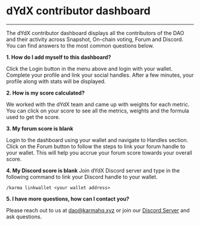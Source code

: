 # dYdX contributor dashboard
---
The dYdX contributor dashboard displays all the contributors of the DAO and their activity across Snapshot, On-chain voting, Forum and Discord. You can find answers to the most common questions below.

**1. How do I add myself to this dashboard?**

Click the Login button in the menu above and login with your wallet. Complete your profile and link your social handles. After a few minutes, your profile along with stats will be displayed.

**2. How is my score calculated?**

We worked with the dYdX team and came up with weights for each metric. You can click on your score to see all the metrics,  weights and the formula used to get the score.

**3. My forum score is blank**

Login to the dashboard using your wallet and navigate to Handles section. Click on the Forum button to follow the steps to link your forum handle to your wallet. This will help you accrue your forum score towards your overall score.

**4. My Discord score is blank**
Join dYdX Discord server and type in the following command to link your Discord handle to your wallet. 
```
/karma linkwallet <your wallet address>
```

**5. I have more questions, how can I contact you?**

Please reach out to us at dao@karmahq.xyz or join our [Discord Server](https://discord.com/invite/hnZm3MffqQ) and ask questions.


